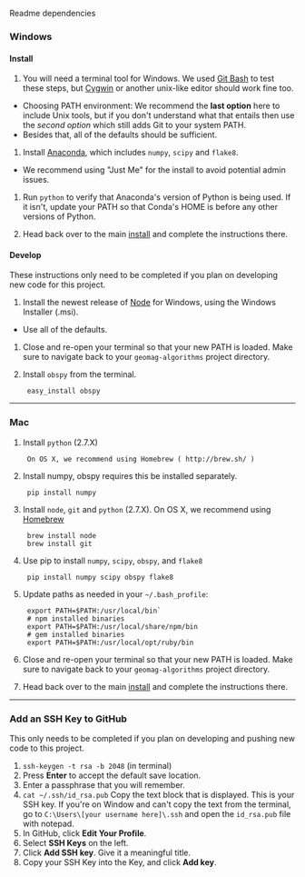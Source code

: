 Readme dependencies

### Windows ###

#### Install ####
1. You will need a terminal tool for Windows. We used [Git Bash][] to test these
   steps, but [Cygwin][] or another unix-like editor should work fine too.

  - Choosing PATH environment: We recommend the __last option__ here to include
     Unix tools, but if you don't understand what that entails then use the
     _second option_ which still adds Git to your system PATH.
  - Besides that, all of the defaults should be sufficient.

1. Install [Anaconda][], which includes `numpy`, `scipy` and `flake8`.
  - We recommend using "Just Me" for the install to avoid potential admin
  issues.

1. Run `python` to verify that Anaconda's version of Python is being used.
   If it isn't, update your PATH so that Conda's HOME is before any other
   versions of Python.

1. Head back over to the main [install](README.md#Install) and complete the
   instructions there.

#### Develop ####

These instructions only need to be completed if you plan on developing new
code for this project.

1. Install the newest release of [Node][] for Windows, using the Windows
   Installer (.msi).
  - Use all of the defaults.

1. Close and re-open your terminal so that your new PATH is loaded.
   Make sure to navigate back to your `geomag-algorithms` project directory.

1. Install `obspy` from the terminal.

        easy_install obspy

[Git Bash]: http://git-scm.com/download/win
[Cygwin]: http://cygwin.com/install.html
[Node]: http://nodejs.org/download/
[Anaconda]: http://continuum.io/downloads

---
### Mac ###

1. Install `python` (2.7.X)

        On OS X, we recommend using Homebrew ( http://brew.sh/ )

1. Install numpy, obspy requires this be installed separately.

        pip install numpy

1. Install `node`, `git` and `python` (2.7.X).
   On OS X, we recommend using [Homebrew][]

        brew install node
        brew install git

1. Use pip to install `numpy`, `scipy`, `obspy`, and `flake8`

        pip install numpy scipy obspy flake8

1. Update paths as needed in your `~/.bash_profile`:

        export PATH=$PATH:/usr/local/bin`
        # npm installed binaries
        export PATH=$PATH:/usr/local/share/npm/bin
        # gem installed binaries
        export PATH=$PATH:/usr/local/opt/ruby/bin

1. Close and re-open your terminal so that your new PATH is loaded.
   Make sure to navigate back to your `geomag-algorithms` project directory.

1. Head back over to the main [install](README.md#Install) and complete the
   instructions there.

[Homebrew]: http://brew.sh/

---
### Add an SSH Key to GitHub ###

This only needs to be completed if you plan on developing and pushing new code
to this project.

  1. `ssh-keygen -t rsa -b 2048` (in terminal)
  2. Press **Enter** to accept the default save location.
  3. Enter a passphrase that you will remember.
  4. `cat ~/.ssh/id_rsa.pub`
     Copy the text block that is displayed.
     This is your SSH key.
     If you're on Window and can't copy the text from the terminal, go
     to `C:\Users\[your username here]\.ssh` and open the `id_rsa.pub` file
     with notepad.
  5. In GitHub, click **Edit Your Profile**.
  6. Select **SSH Keys** on the left.
  7. Click **Add SSH key**. Give it a meaningful title.
  8. Copy your SSH Key into the Key, and click **Add key**.

